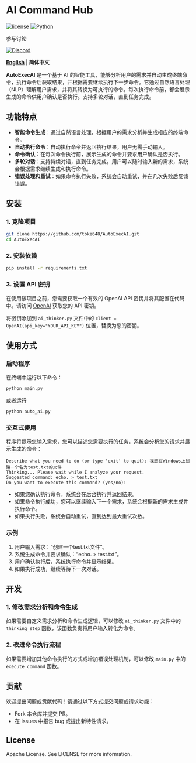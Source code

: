 # AI Command Hub

[![license](https://img.shields.io/github/license/toke648/AutoExecAI)](https://github.com/toke648/AutoExecAI/blob/main/LICENSE)
[![Python](https://img.shields.io/badge/Python-3.8%2B-blue)](https://www.python.org/)

参与讨论

[![Discord](https://img.shields.io/badge/Discord-7289DA?style=for-the-badge&logo=discord&logoColor=white)](https://discord.gg/kwCY2wFPNh)

[**English**](En_README.md) | **简体中文**

**AutoExecAI** 是一个基于 AI 的智能工具，能够分析用户的需求并自动生成终端命令，执行命令后获取结果，并根据需要继续执行下一步命令。它通过自然语言处理（NLP）理解用户需求，并将其转换为可执行的命令。每次执行命令前，都会展示生成的命令供用户确认是否执行。支持多轮对话，直到任务完成。

## 功能特点

- **智能命令生成**：通过自然语言处理，根据用户的需求分析并生成相应的终端命令。
- **自动执行命令**：自动执行命令并返回执行结果，用户无需手动输入。
- **命令确认**：在每次命令执行前，展示生成的命令并要求用户确认是否执行。
- **多轮对话**：支持持续对话，直到任务完成。用户可以随时输入新的需求，系统会根据需求继续生成和执行命令。
- **错误处理和重试**：如果命令执行失败，系统会自动重试，并在几次失败后反馈错误。

## 安装

### 1. 克隆项目

```bash
git clone https://github.com/toke648/AutoExecAI.git
cd AutoExecAI
```

### 2. 安装依赖

```bash
pip install -r requirements.txt
```

### 3. 设置 API 密钥

在使用该项目之前，您需要获取一个有效的 OpenAI API 密钥并将其配置在代码中。请访问 [OpenAI](https://platform.openai.com/account/api-keys) 获取您的 API 密钥。

将密钥添加到 `ai_thinker.py` 文件中的 `client = OpenAI(api_key="YOUR_API_KEY")` 位置，替换为您的密钥。

## 使用方式

### 启动程序

在终端中运行以下命令：

```bash
python main.py
```

或者运行
```bash
python auto_ai.py
```

### 交互式使用

程序将提示您输入需求，您可以描述您需要执行的任务，系统会分析您的请求并展示生成的命令：

```
Describe what you need to do (or type 'exit' to quit): 我想在Windows上创建一个名为test.txt的文件
Thinking... Please wait while I analyze your request.
Suggested command: echo. > test.txt
Do you want to execute this command? (yes/no):
```

- 如果您确认执行命令，系统会在后台执行并返回结果。
- 如果命令执行成功，您可以继续输入下一个需求，系统会根据新的需求生成并执行命令。
- 如果执行失败，系统会自动重试，直到达到最大重试次数。

### 示例

1. 用户输入需求：“创建一个test.txt文件”。
2. 系统生成命令并要求确认：“echo. > test.txt”。
3. 用户确认执行后，系统执行命令并显示结果。
4. 如果执行成功，继续等待下一次对话。

## 开发

### 1. 修改需求分析和命令生成

如果需要自定义需求分析和命令生成逻辑，可以修改 `ai_thinker.py` 文件中的 `thinking_step` 函数，该函数负责将用户输入转化为命令。

### 2. 改进命令执行流程

如果需要增加其他命令执行的方式或增加错误处理机制，可以修改 `main.py` 中的 `execute_command` 函数。

## 贡献

欢迎提出问题或贡献代码！请通过以下方式提交问题或请求功能：

- Fork 本仓库并提交 PR。
- 在 Issues 中报告 bug 或提出新特性请求。

## License

Apache License. See LICENSE for more information.
